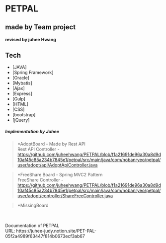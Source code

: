 # PETPAL
## made by Team project
#### revised by juhee Hwang

## Tech

- [JAVA] 
- [Spring Framework] 
- [Oracle]
- [Mybatis]
- [Ajax] 
- [Express]
- [Gulp] 
- [HTML]
- [CSS]
- [bootstrap]
- [jQuery] 

##### Implementation by Juhee<br>

> *AdoptBoard - Made by Rest API  
 Rest API Controller - https://github.com/juheehwang/PETPAL/blob/f1a21691de96a30a8d9d10af45c85a234b7845e1/petpal/src/main/java/com/nobanryeo/petpal/user/adopt/api/AdoptApiController.java <br>
  
> *FreeShare Board - Spring MVC2 Pattern  
FreeShare Controller - https://github.com/juheehwang/PETPAL/blob/f1a21691de96a30a8d9d10af45c85a234b7845e1/petpal/src/main/java/com/nobanryeo/petpal/user/adopt/controller/ShareFreeController.java

> *MissingBoard  

<br>
<br>
Documentation of PETPAL<br>
URL: https://juhee-judy.notion.site/PET-PAL-05f2a4989f63447f814b0673ecf3ab67
